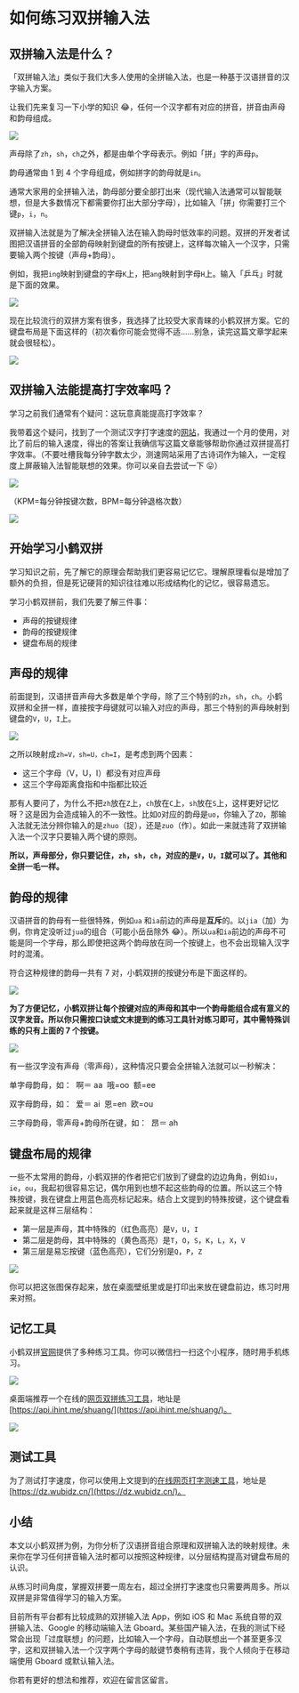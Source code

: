# 如何练习双拼输入法


## 双拼输入法是什么？

「双拼输入法」类似于我们大多人使用的全拼输入法，也是一种基于汉语拼音的汉字输入方案。

让我们先来复习一下小学的知识 😂，任何一个汉字都有对应的拼音，拼音由声母和韵母组成。

![](/images/shuangpin/1.png)

声母除了`zh`，`sh`，`ch`之外，都是由单个字母表示。例如「拼」字的声母`p`。

韵母通常由 1 到 4 个字母组成，例如拼字的韵母就是`in`。

通常大家用的全拼输入法，韵母部分要全部打出来（现代输入法通常可以智能联想，但是大多数情况下都需要你打出大部分字母），比如输入「拼」你需要打三个键`p`，`i`，`n`。

双拼输入法就是为了解决全拼输入法在输入韵母时低效率的问题。双拼的开发者试图把汉语拼音的全部韵母映射到键盘的所有按键上，这样每次输入一个汉字，只需要输入两个按键（声母+韵母）。

例如，我把`ing`映射到键盘的字母`K`上，把`ang`映射到字母`H`上。输入「乒乓」时就是下面的效果。

![](/images/shuangpin/2.png)

现在比较流行的双拼方案有很多，我选择了比较受大家青睐的小鹤双拼方案。它的键盘布局是下面这样的（初次看你可能会觉得不适……别急，读完这篇文章学起来就会很轻松）。

![](/images/shuangpin/3.png)

## 双拼输入法能提高打字效率吗？

学习之前我们通常有个疑问：这玩意真能提高打字效率？

我带着这个疑问，找到了一个测试汉字打字速度的[网站](https://dz.wubidz.cn/)，我通过一个月的使用，对比了前后的输入速度，得出的答案让我确信写这篇文章能够帮助你通过双拼提高打字效率。（不要吐槽我每分钟字数太少，测速网站采用了古诗词作为输入，一定程度上屏蔽输入法智能联想的效果。你可以亲自去尝试一下 😛）

![](/images/shuangpin/4.png)

（KPM=每分钟按键次数，BPM=每分钟退格次数）

![](/images/shuangpin/5.png)

## 开始学习小鹤双拼

学习知识之前，先了解它的原理会帮助我们更容易记忆它。理解原理看似是增加了额外的负担，但是死记硬背的知识往往难以形成结构化的记忆，很容易遗忘。

学习小鹤双拼前，我们先要了解三件事：

- 声母的按键规律
- 韵母的按键规律
- 键盘布局的规律

## 声母的规律

前面提到，汉语拼音声母大多数是单个字母，除了三个特别的`zh`，`sh`，`ch`。小鹤双拼和全拼一样，直接按字母键就可以输入对应的声母，那三个特别的声母映射到键盘的`V`，`U`，`I`上。

![](/images/shuangpin/6.png)

之所以映射成`zh=V，sh=U，ch=I`，是考虑到两个因素：

- 这三个字母（V，U，I）都没有对应声母
- 这三个字母距离食指和中指都比较近

那有人要问了，为什么不把`zh`放在`Z`上，`ch`放在`C`上，`sh`放在`S`上，这样更好记忆呀？这是因为会造成输入的不一致性。比如`O`对应的韵母是`uo`，你输入了`ZO`，那输入法就无法分辨你输入的是`zhuo`（捉），还是`zuo`（作）。如此一来就违背了双拼输入法一个汉字只要输入两个键的原则。

**所以，声母部分，你只要记住，`zh`，`sh`，`ch`，对应的是`V`，`U`，`I`就可以了。其他和全拼一毛一样。**

## 韵母的规律

汉语拼音的韵母有一些很特殊，例如`ua` 和`ia`前边的声母是**互斥**的。以`jia`（加）为例，你肯定没听过`jua`的组合（可能小岳岳除外 😂）。所以`ua`和`ia`前边的声母不可能是同一个字母，那么即使把这两个韵母放在同一个按键上，也不会出现输入汉字时的混淆。

符合这种规律的韵母一共有 7 对，小鹤双拼的按键分布是下面这样的。

![](/images/shuangpin/7.png)

**为了方便记忆，小鹤双拼让每个按键对应的声母和其中一个韵母能组合成有意义的汉字发音。所以你只需按口诀或文末提到的练习工具针对练习即可，其中需特殊训练的只有上面的 7 个按键。**

![](/images/shuangpin/8.png)

有一些汉字没有声母（零声母），这种情况只要会全拼输入法就可以一秒解决：

单字母韵母，如：  啊＝ aa  哦=oo  额=ee

双字母韵母，如：  爱＝ ai  恩=en  欧=ou

三字母韵母，零声母+韵母所在键，如：  昂＝ ah

## 键盘布局的规律

一些不太常用的韵母，小鹤双拼的作者把它们放到了键盘的边边角角，例如`iu`，`ie`，`ou`，我起初很容易忘记，偶尔用到也想不起这些韵母的位置。所以这三个特殊按键，我在键盘上用蓝色高亮标记起来。结合上文提到的特殊按键，这个键盘看起来就是这样三层结构：

- 第一层是声母，其中特殊的（红色高亮）是`V`，`U`，`I`
- 第二层是韵母，其中特殊的（黄色高亮）是`T`，`O`，`S`，`K`，`L`，`X`，`V`
- 第三层是易忘按键（蓝色高亮），它们分别是`Q`，`P`，`Z`

![](/images/shuangpin/9.png)

你可以把这张图保存起来，放在桌面壁纸里或是打印出来放在键盘前边，练习时用来对照。

## 记忆工具

小鹤双拼[官网](https://www.flypy.com/index.html)提供了多种练习工具。你可以微信扫一扫这个小程序，随时用手机练习。

![](/images/shuangpin/10.png)

桌面端推荐一个在线的[网页双拼练习工具](https://api.ihint.me/shuang/)，地址是 [https://api.ihint.me/shuang/](https://api.ihint.me/shuang/)。

![](/images/shuangpin/11.png)

## 测试工具

为了测试打字速度，你可以使用上文提到的[在线网页打字测速工具](https://dz.wubidz.cn/)，地址是[https://dz.wubidz.cn/](https://dz.wubidz.cn/)。

## 小结

本文以小鹤双拼为例，为你分析了汉语拼音组合原理和双拼输入法的映射规律。未来你在学习任何拼音输入法时都可以按照这种规律，以分层结构提高对键盘布局的认识。

从练习时间角度，掌握双拼要一周左右，超过全拼打字速度也只需要两周多。所以双拼是非常值得学习的输入方案。

目前所有平台都有比较成熟的双拼输入法 App，例如 iOS 和 Mac 系统自带的双拼输入法、Google 的移动端输入法 Gboard。某些国产输入法，在我的测试下经常会出现「过度联想」的问题，比如输入一个字母，自动联想出一个甚至更多汉字，这和双拼输入法一个汉字两个字母的敲键节奏稍有违背，我个人倾向于在移动端使用 Gboard 或默认输入法。

你若有更好的想法和推荐，欢迎在留言区留言。


